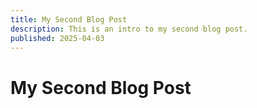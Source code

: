 ```yaml
---
title: My Second Blog Post
description: This is an intro to my second blog post.
published: 2025-04-03
---
```


# My Second Blog Post